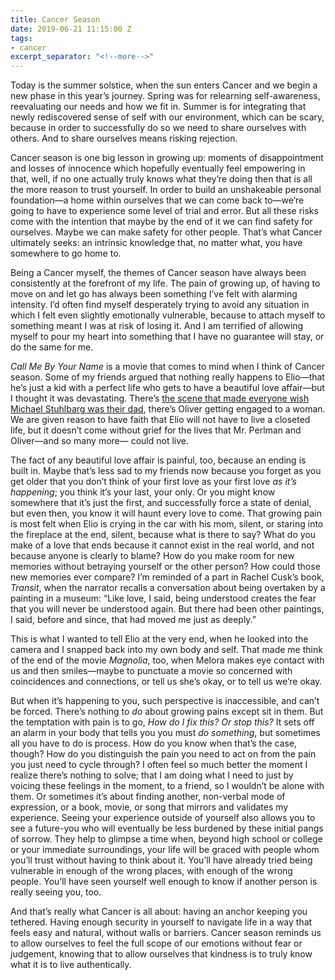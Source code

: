 ```yaml
---
title: Cancer Season
date: 2019-06-21 11:15:00 Z
tags:
- cancer
excerpt_separator: "<!--more-->"
---
```


Today is the summer solstice, when the sun enters Cancer and we begin a new phase in this year’s journey. <!--more--> Spring was for relearning self-awareness, reevaluating our needs and how we fit in. Summer is for integrating that newly rediscovered sense of self with our environment, which can be scary, because in order to successfully do so we need to share ourselves with others. And to share ourselves means risking rejection.

Cancer season is one big lesson in growing up: moments of disappointment and losses of innocence which hopefully eventually feel empowering in that, well, if no one actually truly knows what they’re doing then that is all the more reason to trust yourself. In order to build an unshakeable personal foundation—a home within ourselves that we can come back to—we’re going to have to experience some level of trial and error. But all these risks come with the intention that maybe by the end of it we can find safety for ourselves. Maybe we can make safety for other people. That’s what Cancer ultimately seeks: an intrinsic knowledge that, no matter what, you have somewhere to go home to.

Being a Cancer myself, the themes of Cancer season have always been consistently at the forefront of my life. The pain of growing up, of having to move on and let go has always been something I’ve felt with alarming intensity. I’d often find myself desperately trying to avoid any situation in which I felt even slightly emotionally vulnerable, because to attach myself to something meant I was at risk of losing it. And I am terrified of allowing myself to pour my heart into something that I have no guarantee will stay, or do the same for me. 

*Call Me By Your Name* is a movie that comes to mind when I think of Cancer season. Some of my friends argued that nothing really happens to Elio—that he’s just a kid with a perfect life who gets to have a beautiful love affair—but I thought it was devastating. There’s [the scene that made everyone wish Michael Stuhlbarg was their dad](https://www.google.com/url?q=https://www.google.com/url?q%3Dhttps://www.youtube.com/watch?v%253D20jgXpDF8ao%26amp;sa%3DD%26amp;ust%3D1561133352376000&sa=D&ust=1561133352381000&usg=AFQjCNFnfNYgMUMkQ95CCoOb_fXarZSe5Q), there’s Oliver getting engaged to a woman. We are given reason to have faith that Elio will not have to live a closeted life, but it doesn’t come without grief for the lives that Mr. Perlman and Oliver—and so many more— could not live.

The fact of any beautiful love affair is painful, too, because an ending is built in. Maybe that’s less sad to my friends now because you forget as you get older that you don’t think of your first love as your first love *as it’s happening*; you think it’s your last, your only. Or you might know somewhere that it’s just the first, and successfully force a state of denial, but even then, you know it will haunt every love to come. That growing pain is most felt when Elio is crying in the car with his mom, silent, or staring into the fireplace at the end, silent, because what is there to say? What do you make of a love that ends because it cannot exist in the real world, and not because anyone is clearly to blame? How do you make room for new memories without betraying yourself or the other person? How could those new memories ever compare? I’m reminded of a part in Rachel Cusk’s book, *Transit*, when the narrator recalls a conversation about being overtaken by a painting in a museum: “Like love, I said, being understood creates the fear that you will never be understood again. But there had been other paintings, I said, before and since, that had moved me just as deeply.”

This is what I wanted to tell Elio at the very end, when he looked into the camera and I snapped back into my own body and self. That made me think of the end of the movie *Magnolia*, too, when Melora makes eye contact with us and then smiles—maybe to punctuate a movie so concerned with coincidences and connections, or tell us she’s okay, or to tell us we’re okay.

But when it’s happening to you, such perspective is inaccessible, and can’t be forced. There’s nothing to *do* about growing pains except sit in them. But the temptation with pain is to go, *How do I fix this? Or stop this?* It sets off an alarm in your body that tells you you must *do something*, but sometimes all you have to do is process. How do you know when that’s the case, though? How do you distinguish the pain you need to act on from the pain you just need to cycle through? I often feel so much better the moment I realize there’s nothing to solve; that I am doing what I need to just by voicing these feelings in the moment, to a friend, so I wouldn’t be alone with them. Or sometimes it’s about finding another, non-verbal mode of expression, or a book, movie, or song that mirrors and validates my experience. Seeing your experience outside of yourself also allows you to see a future-you who will eventually be less burdened by these initial pangs of sorrow. They help to glimpse a time when, beyond high school or college or your immediate surroundings, your life will be graced with people whom you’ll trust without having to think about it. You’ll have already tried being vulnerable in enough of the wrong places, with enough of the wrong people. You’ll have seen yourself well enough to know if another person is really seeing you, too.

And that’s really what Cancer is all about: having an anchor keeping you tethered. Having enough security in yourself to navigate life in a way that feels easy and natural, without walls or barriers. Cancer season reminds us to allow ourselves to feel the full scope of our emotions without fear or judgement, knowing that to allow ourselves that kindness is to truly know what it is to live authentically.